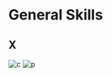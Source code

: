 # General Skills
## X
![c](https://img.shields.io/badge/General-lightgrey) ![p](https://img.shields.io/badge/Points-350-success)
